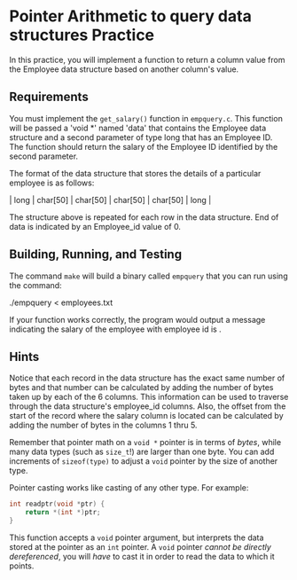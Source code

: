 Pointer Arithmetic to query data structures Practice
===

In this practice, you will implement a function to return 
a column value from the Employee data structure based on another
column's value. 

Requirements
---

You must implement the `get_salary()` function in `empquery.c`.  This
function will be passed a 'void *' named 'data' that contains
the Employee data structure and a second parameter of type long that
has an Employee ID. The function should return the salary of the
Employee ID identified by the second parameter.

The format of the data structure that stores the details of a particular
employee is as follows:

| long | char[50] | char[50] | char[50] | char[50] | long |

The structure above is repeated for each row in the data structure. End of data
is indicated by an Employee_id value of 0. 


Building, Running, and Testing
---

The command `make` will build a binary called `empquery` that you can
run using the command:

./empquery < employees.txt

If your function works correctly, the program would output a message
indicating the salary of the employee with employee id <employee id>
is <salary>.


Hints
---
Notice that each record in the data structure has the exact same number
of bytes and that number can be calculated by adding the number of bytes
taken up by each of the 6 columns. This information can be used
to traverse through the data structure's employee_id columns. Also, the
offset from the start of the record where the salary column is located
can be calculated by adding the number of bytes in the columns 1 thru 5. 

Remember that pointer math on a `void *` pointer is in terms of _bytes_,
while many data types (such as `size_t`!) are larger than one byte.  You
can add increments of `sizeof(type)` to adjust a `void` pointer by the
size of another type.

Pointer casting works like casting of any other type.  For example:

```C
int readptr(void *ptr) {
    return *(int *)ptr;
}
```

This function accepts a `void` pointer argument, but interprets the data
stored at the pointer as an `int` pointer.  A `void` pointer _cannot be
directly dereferenced_, you will _have_ to cast it in order to read the
data to which it points.

